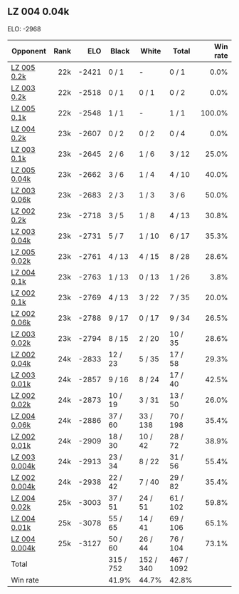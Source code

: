 ## LZ 004 0.04k ##

ELO: -2968

Opponent | Rank | ELO | Black | White | Total | Win rate
---------|-----:|----:|-------|-------|-------|-------:
[LZ 005 0.2k](LZ%20005%200.2k.md) | 22k | -2421 | 0 / 1 | - | 0 / 1 | 0.0%
[LZ 003 0.2k](LZ%20003%200.2k.md) | 22k | -2518 | 0 / 1 | 0 / 1 | 0 / 2 | 0.0%
[LZ 005 0.1k](LZ%20005%200.1k.md) | 22k | -2548 | 1 / 1 | - | 1 / 1 | 100.0%
[LZ 004 0.2k](LZ%20004%200.2k.md) | 23k | -2607 | 0 / 2 | 0 / 2 | 0 / 4 | 0.0%
[LZ 003 0.1k](LZ%20003%200.1k.md) | 23k | -2645 | 2 / 6 | 1 / 6 | 3 / 12 | 25.0%
[LZ 005 0.04k](LZ%20005%200.04k.md) | 23k | -2662 | 3 / 6 | 1 / 4 | 4 / 10 | 40.0%
[LZ 003 0.06k](LZ%20003%200.06k.md) | 23k | -2683 | 2 / 3 | 1 / 3 | 3 / 6 | 50.0%
[LZ 002 0.2k](LZ%20002%200.2k.md) | 23k | -2718 | 3 / 5 | 1 / 8 | 4 / 13 | 30.8%
[LZ 003 0.04k](LZ%20003%200.04k.md) | 23k | -2731 | 5 / 7 | 1 / 10 | 6 / 17 | 35.3%
[LZ 005 0.02k](LZ%20005%200.02k.md) | 23k | -2761 | 4 / 13 | 4 / 15 | 8 / 28 | 28.6%
[LZ 004 0.1k](LZ%20004%200.1k.md) | 23k | -2763 | 1 / 13 | 0 / 13 | 1 / 26 | 3.8%
[LZ 002 0.1k](LZ%20002%200.1k.md) | 23k | -2769 | 4 / 13 | 3 / 22 | 7 / 35 | 20.0%
[LZ 002 0.06k](LZ%20002%200.06k.md) | 23k | -2788 | 9 / 17 | 0 / 17 | 9 / 34 | 26.5%
[LZ 003 0.02k](LZ%20003%200.02k.md) | 23k | -2794 | 8 / 15 | 2 / 20 | 10 / 35 | 28.6%
[LZ 002 0.04k](LZ%20002%200.04k.md) | 24k | -2833 | 12 / 23 | 5 / 35 | 17 / 58 | 29.3%
[LZ 003 0.01k](LZ%20003%200.01k.md) | 24k | -2857 | 9 / 16 | 8 / 24 | 17 / 40 | 42.5%
[LZ 002 0.02k](LZ%20002%200.02k.md) | 24k | -2873 | 10 / 19 | 3 / 31 | 13 / 50 | 26.0%
[LZ 004 0.06k](LZ%20004%200.06k.md) | 24k | -2886 | 37 / 60 | 33 / 138 | 70 / 198 | 35.4%
[LZ 002 0.01k](LZ%20002%200.01k.md) | 24k | -2909 | 18 / 30 | 10 / 42 | 28 / 72 | 38.9%
[LZ 003 0.004k](LZ%20003%200.004k.md) | 24k | -2913 | 23 / 34 | 8 / 22 | 31 / 56 | 55.4%
[LZ 002 0.004k](LZ%20002%200.004k.md) | 24k | -2938 | 22 / 42 | 7 / 40 | 29 / 82 | 35.4%
[LZ 004 0.02k](LZ%20004%200.02k.md) | 25k | -3003 | 37 / 51 | 24 / 51 | 61 / 102 | 59.8%
[LZ 004 0.01k](LZ%20004%200.01k.md) | 25k | -3078 | 55 / 65 | 14 / 41 | 69 / 106 | 65.1%
[LZ 004 0.004k](LZ%20004%200.004k.md) | 25k | -3127 | 50 / 60 | 26 / 44 | 76 / 104 | 73.1%
Total | | | 315 / 752 | 152 / 340 | 467 / 1092 | 
Win rate| | | 41.9% | 44.7% | 42.8% | 
